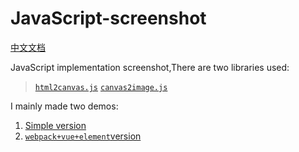 # JavaScript-screenshot

[中文文档]()

JavaScript implementation screenshot,There are two libraries used:

> [`html2canvas.js`](https://github.com/niklasvh/html2canvas)
> [`canvas2image.js`](https://github.com/SuperAL/canvas2image)

I mainly made two demos:

1. [Simple version](https://github.com/usecodelee/JavaScript-screenshot/tree/master/simple)
2. [`webpack+vue+element`version](https://github.com/usecodelee/JavaScript-screenshot/tree/master/simple)
